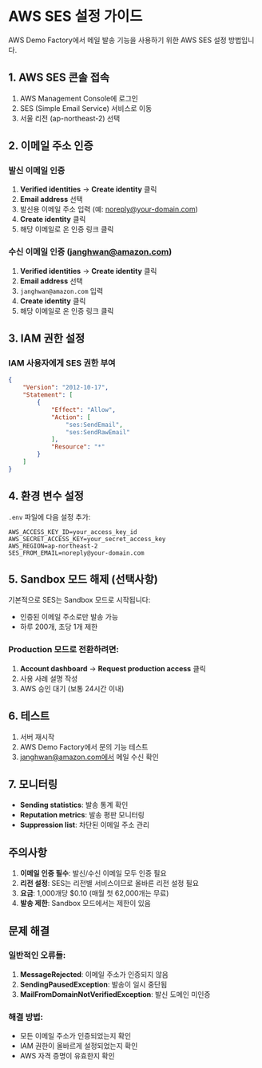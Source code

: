 # AWS SES 설정 가이드

AWS Demo Factory에서 메일 발송 기능을 사용하기 위한 AWS SES 설정 방법입니다.

## 1. AWS SES 콘솔 접속

1. AWS Management Console에 로그인
2. SES (Simple Email Service) 서비스로 이동
3. 서울 리전 (ap-northeast-2) 선택

## 2. 이메일 주소 인증

### 발신 이메일 인증
1. **Verified identities** → **Create identity** 클릭
2. **Email address** 선택
3. 발신용 이메일 주소 입력 (예: noreply@your-domain.com)
4. **Create identity** 클릭
5. 해당 이메일로 온 인증 링크 클릭

### 수신 이메일 인증 (janghwan@amazon.com)
1. **Verified identities** → **Create identity** 클릭
2. **Email address** 선택
3. `janghwan@amazon.com` 입력
4. **Create identity** 클릭
5. 해당 이메일로 온 인증 링크 클릭

## 3. IAM 권한 설정

### IAM 사용자에게 SES 권한 부여
```json
{
    "Version": "2012-10-17",
    "Statement": [
        {
            "Effect": "Allow",
            "Action": [
                "ses:SendEmail",
                "ses:SendRawEmail"
            ],
            "Resource": "*"
        }
    ]
}
```

## 4. 환경 변수 설정

`.env` 파일에 다음 설정 추가:
```
AWS_ACCESS_KEY_ID=your_access_key_id
AWS_SECRET_ACCESS_KEY=your_secret_access_key
AWS_REGION=ap-northeast-2
SES_FROM_EMAIL=noreply@your-domain.com
```

## 5. Sandbox 모드 해제 (선택사항)

기본적으로 SES는 Sandbox 모드로 시작됩니다:
- 인증된 이메일 주소로만 발송 가능
- 하루 200개, 초당 1개 제한

### Production 모드로 전환하려면:
1. **Account dashboard** → **Request production access** 클릭
2. 사용 사례 설명 작성
3. AWS 승인 대기 (보통 24시간 이내)

## 6. 테스트

1. 서버 재시작
2. AWS Demo Factory에서 문의 기능 테스트
3. janghwan@amazon.com에서 메일 수신 확인

## 7. 모니터링

- **Sending statistics**: 발송 통계 확인
- **Reputation metrics**: 발송 평판 모니터링
- **Suppression list**: 차단된 이메일 주소 관리

## 주의사항

1. **이메일 인증 필수**: 발신/수신 이메일 모두 인증 필요
2. **리전 설정**: SES는 리전별 서비스이므로 올바른 리전 설정 필요
3. **요금**: 1,000개당 $0.10 (매월 첫 62,000개는 무료)
4. **발송 제한**: Sandbox 모드에서는 제한이 있음

## 문제 해결

### 일반적인 오류들:

1. **MessageRejected**: 이메일 주소가 인증되지 않음
2. **SendingPausedException**: 발송이 일시 중단됨
3. **MailFromDomainNotVerifiedException**: 발신 도메인 미인증

### 해결 방법:
- 모든 이메일 주소가 인증되었는지 확인
- IAM 권한이 올바르게 설정되었는지 확인
- AWS 자격 증명이 유효한지 확인
